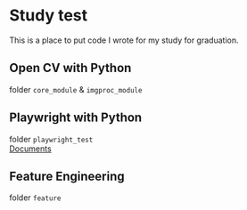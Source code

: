 # Study test
This is a place to put code I wrote for my study for graduation.

## Open CV with Python
folder `core_module` & `imgproc_module`

## Playwright with Python
folder `playwright_test`  
[Documents](https://playwright.dev/python/docs/intro)

## Feature Engineering
folder `feature`
